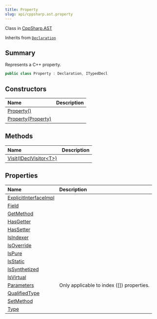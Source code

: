 ```yaml
---
title: Property
slug: api/cppsharp.ast.property
---
```

Class in [CppSharp.AST](/api/cppsharp/ast)

Inherits from [`Declaration`](/api/cppsharp/ast/declaration)

## Summary


Represents a C++ property.


```csharp
public class Property : Declaration, ITypedDecl
```

## Constructors

|Name|Description|
|:---|:---|
|[Property\(\)](/api/cppsharp/ast/property//ctor-1)||
|[Property\(Property\)](/api/cppsharp/ast/property//ctor-2)||

## Methods

|Name|Description|
|:---|:---|
|[Visit\(IDeclVisitor\<T\>\)](/api/cppsharp/ast/property/visit)||

## Properties

|Name|Description|
|:---|:---|
|[ExplicitInterfaceImpl](/api/cppsharp/ast/property/explicitinterfaceimpl)||
|[Field](/api/cppsharp/ast/property/field)||
|[GetMethod](/api/cppsharp/ast/property/getmethod)||
|[HasGetter](/api/cppsharp/ast/property/hasgetter)||
|[HasSetter](/api/cppsharp/ast/property/hassetter)||
|[IsIndexer](/api/cppsharp/ast/property/isindexer)||
|[IsOverride](/api/cppsharp/ast/property/isoverride)||
|[IsPure](/api/cppsharp/ast/property/ispure)||
|[IsStatic](/api/cppsharp/ast/property/isstatic)||
|[IsSynthetized](/api/cppsharp/ast/property/issynthetized)||
|[IsVirtual](/api/cppsharp/ast/property/isvirtual)||
|[Parameters](/api/cppsharp/ast/property/parameters)|Only applicable to index ([]) properties.|
|[QualifiedType](/api/cppsharp/ast/property/qualifiedtype)||
|[SetMethod](/api/cppsharp/ast/property/setmethod)||
|[Type](/api/cppsharp/ast/property/type)||

